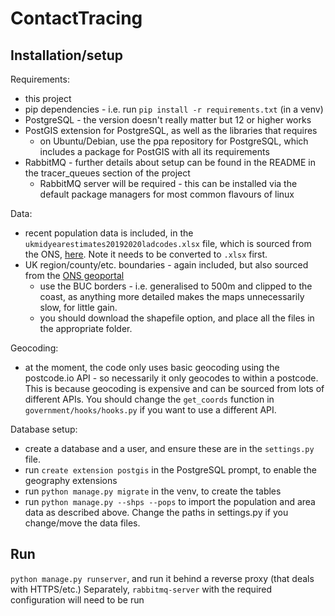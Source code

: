 # ContactTracing

## Installation/setup

Requirements:
- this project
- pip dependencies - i.e. run `pip install -r requirements.txt` (in a venv)
- PostgreSQL - the version doesn't really matter but 12 or higher works
- PostGIS extension for PostgreSQL, as well as the libraries that requires
    - on Ubuntu/Debian, use the ppa repository for PostgreSQL, which includes a package for PostGIS with all its requirements
- RabbitMQ - further details about setup can be found in the README in the tracer_queues section of the project
    - RabbitMQ server will be required - this can be installed via the default package managers for most common flavours of linux

Data:
- recent population data is included, in the `ukmidyearestimates20192020ladcodes.xlsx` file, which is sourced from the ONS, [here](https://www.ons.gov.uk/peoplepopulationandcommunity/populationandmigration/populationestimates/datasets/populationestimatesforukenglandandwalesscotlandandnorthernireland). Note it needs to be converted to `.xlsx` first.
- UK region/county/etc. boundaries - again included, but also sourced from the [ONS geoportal](https://geoportal.statistics.gov.uk/search?collection=Dataset&sort=name&tags=all(BDY_ADM))
    - use the BUC borders - i.e. generalised to 500m and clipped to the coast, as anything more detailed makes the maps unnecessarily slow, for little gain.
    - you should download the shapefile option, and place all the files in the appropriate folder.

Geocoding:
- at the moment, the code only uses basic geocoding using the postcode.io API - so necessarily it only geocodes to within a postcode.
This is because geocoding is expensive and can be sourced from lots of different APIs. You should change the `get_coords`
  function in `government/hooks/hooks.py` if you want to use a different API.

Database setup:
- create a database and a user, and ensure these are in the `settings.py` file.
- run `create extension postgis` in the PostgreSQL prompt, to enable the geography extensions
- run `python manage.py migrate` in the venv, to create the tables
- run `python manage.py --shps --pops` to import the population and area data as described above. Change the paths in settings.py if you change/move the data files.

## Run
`python manage.py runserver`, and run it behind a reverse proxy (that deals with HTTPS/etc.)
Separately, `rabbitmq-server` with the required configuration will need to be run
